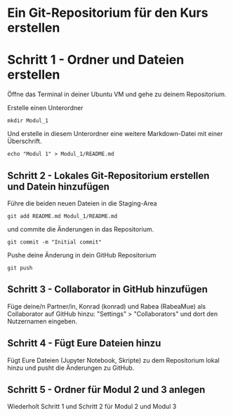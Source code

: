 # Ein Git-Repositorium für den Kurs erstellen

# Schritt 1 - Ordner und Dateien erstellen

Öffne das Terminal in deiner Ubuntu VM und gehe zu deinem Repositorium.

Erstelle einen Unterordner

```
mkdir Modul_1
```

Und erstelle in diesem Unterordner eine weitere Markdown-Datei mit
einer Überschrift.

```
echo "Modul 1" > Modul_1/README.md
```

## Schritt 2 - Lokales Git-Repositorium erstellen und Datein hinzufügen


Führe die beiden neuen Dateien in die Staging-Area

```
git add README.md Modul_1/README.md
```

und commite die Änderungen in das Repositorium.

```
git commit -m "Initial commit"
```

Pushe deine Änderung in dein GitHub Repositorium

```
git push
```

## Schritt 3 - Collaborator in GitHub hinzufügen

Füge deine/n Partner/in, Konrad (konrad) und Rabea (RabeaMue) als Collaborator auf GitHub hinzu: "Settings" >
"Collaborators" und dort den Nutzernamen eingeben.


## Schritt 4 - Fügt Eure Dateien hinzu

Fügt Eure Dateien (Jupyter Notebook, Skripte) zu dem Repositorium
lokal hinzu und pusht die Änderungen zu GitHub.

## Schritt 5 - Ordner für Modul 2 und 3 anlegen

Wiederholt Schritt 1 und Schritt 2 für Modul 2 und Modul 3
